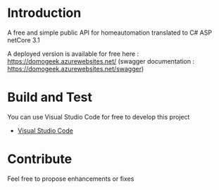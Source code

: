 # Introduction 
A free and simple public API for homeautomation translated to C# ASP netCore 3.1 

A deployed version is available for free here : https://domogeek.azurewebsites.net/ (swagger documentation : https://domogeek.azurewebsites.net/swagger)

# Build and Test
You can use Visual Studio Code for free to develop this project
- [Visual Studio Code](https://github.com/Microsoft/vscode)

# Contribute
Feel free to propose enhancements or fixes

